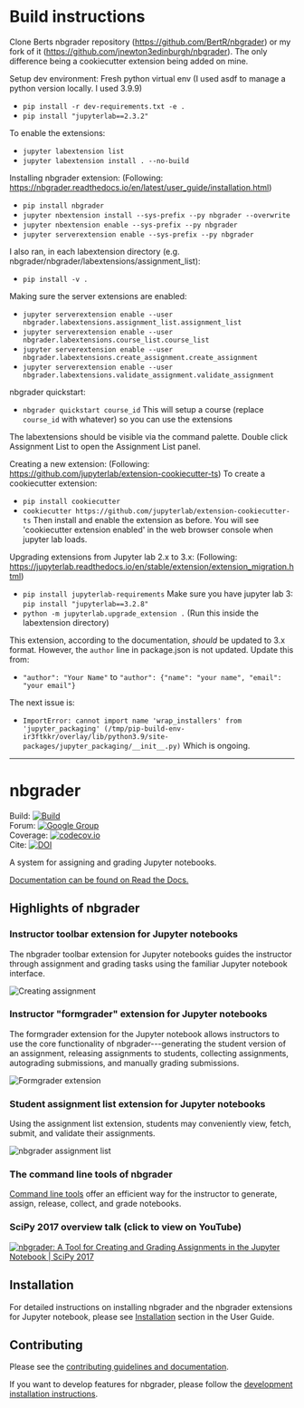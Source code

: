 # Build instructions
Clone Berts nbgrader repository (https://github.com/BertR/nbgrader) or my fork of it (https://github.com/jnewton3edinburgh/nbgrader). The only difference being a cookiecutter extension being added on mine.
 
Setup dev environment:
Fresh python virtual env (I used asdf to manage a python version locally. I used 3.9.9)
* `pip install -r dev-requirements.txt -e .`
* `pip install "jupyterlab==2.3.2"`

To enable the extensions:
* `jupyter labextension list`
* `jupyter labextension install . --no-build`

Installing nbgrader extension:
(Following: https://nbgrader.readthedocs.io/en/latest/user_guide/installation.html)
* `pip install nbgrader`
* `jupyter nbextension install --sys-prefix --py nbgrader --overwrite`
* `jupyter nbextension enable --sys-prefix --py nbgrader`
* `jupyter serverextension enable --sys-prefix --py nbgrader`

I also ran, in each labextension directory (e.g. nbgrader/nbgrader/labextensions/assignment_list):
* `pip install -v .`

Making sure the server extensions are enabled:
* `jupyter serverextension enable --user nbgrader.labextensions.assignment_list.assignment_list`
* `jupyter serverextension enable --user nbgrader.labextensions.course_list.course_list`
* `jupyter serverextension enable --user nbgrader.labextensions.create_assignment.create_assignment`
* `jupyter serverextension enable --user nbgrader.labextensions.validate_assignment.validate_assignment`

nbgrader quickstart:
* `nbgrader quickstart course_id`
This will setup a course (replace `course_id` with whatever) so you can use the extensions

The labextensions should be visible via the command palette. Double click Assignment List to open the Assignment List panel.

Creating a new extension:
(Following: https://github.com/jupyterlab/extension-cookiecutter-ts)
To create a cookiecutter extension:
* `pip install cookiecutter`
* `cookiecutter https://github.com/jupyterlab/extension-cookiecutter-ts`
Then install and enable the extension as before.
You will see 'cookiecutter extension enabled' in the web browser console when jupyter lab loads.


Upgrading extensions from Jupyter lab 2.x to 3.x:
(Following: https://jupyterlab.readthedocs.io/en/stable/extension/extension_migration.html)
* `pip install jupyterlab-requirements`
Make sure you have jupyter lab 3: `pip install "jupyterlab==3.2.8"`
* `python -m jupyterlab.upgrade_extension .` (Run this inside the labextension directory)

This extension, according to the documentation, *should* be updated to 3.x format. However, the `author` line in package.json is not updated. Update this from:
* `"author": "Your Name"` to `"author": {"name": "your name", "email": "your email"}`

The next issue is:
* `ImportError: cannot import name 'wrap_installers' from 'jupyter_packaging' (/tmp/pip-build-env-ir3ftkkr/overlay/lib/python3.9/site-packages/jupyter_packaging/__init__.py)`
Which is ongoing.

---

# nbgrader

Build: [![Build](https://img.shields.io/github/workflow/status/jupyter/nbgrader/Test?logo=github&label=tests)](https://github.com/jupyter/nbgrader/actions)  
Forum: [![Google Group](https://img.shields.io/badge/-Google%20Group-lightgrey.svg)](https://groups.google.com/forum/#!forum/jupyter)  
Coverage: [![codecov.io](http://codecov.io/github/jupyter/nbgrader/coverage.svg?branch=master)](http://codecov.io/github/jupyter/nbgrader?branch=master)  
Cite: [![DOI](https://jose.theoj.org/papers/10.21105/jose.00032/status.svg)](https://doi.org/10.21105/jose.00032)

A system for assigning and grading Jupyter notebooks.

[Documentation can be found on Read the Docs.](https://nbgrader.readthedocs.io/en/stable/)

## Highlights of nbgrader

### Instructor toolbar extension for Jupyter notebooks
The nbgrader toolbar extension for Jupyter notebooks guides the instructor through
assignment and grading tasks using the familiar Jupyter notebook interface.

![Creating assignment](nbgrader/docs/source/user_guide/images/creating_assignment.gif "Creating assignment")

### Instructor "formgrader" extension for Jupyter notebooks

The formgrader extension for the Jupyter notebook allows instructors to use
the core functionality of nbgrader---generating the student version of an
assignment, releasing assignments to students, collecting assignments,
autograding submissions, and manually grading submissions.

![Formgrader extension](nbgrader/docs/source/user_guide/images/formgrader.gif "Formgrader extension")

### Student assignment list extension for Jupyter notebooks
Using the assignment list extension, students may conveniently view, fetch,
submit, and validate their assignments.

![nbgrader assignment list](nbgrader/docs/source/user_guide/images/student_assignment.gif "nbgrader assignment list")

### The command line tools of nbgrader

[Command line tools](https://nbgrader.readthedocs.io/en/latest/command_line_tools/index.html)
offer an efficient way for the instructor to generate, assign, release, collect,
and grade notebooks.

### SciPy 2017 overview talk (click to view on YouTube)

[![nbgrader: A Tool for Creating and Grading Assignments in the Jupyter Notebook | SciPy 2017 ](http://img.youtube.com/vi/5WUm0QuJdFw/0.jpg)](http://www.youtube.com/watch?v=5WUm0QuJdFw "nbgrader: A Tool for Creating and Grading Assignments in the Jupyter Notebook | SciPy 2017 ")

## Installation

For detailed instructions on installing nbgrader and the nbgrader extensions
for Jupyter notebook, please see [Installation](https://nbgrader.readthedocs.io/en/latest/user_guide/installation.html)
section in the User Guide.


## Contributing
Please see the [contributing guidelines and documentation](https://nbgrader.readthedocs.io/en/latest/contributor_guide/overview.html).

If you want to develop features for nbgrader, please follow the
[development installation instructions](https://nbgrader.readthedocs.io/en/latest/contributor_guide/installation_developer.html).
